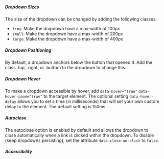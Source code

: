 ##### Dropdown Sizes

The size of the dropdown can be changed by adding the following classes:
- `tiny`: Make the dropdown have a max-width of 100px 
- `small`: Make the dropdown have a max-width of 200px  
- `large`: Make the dropdown have a max-width of 400px 

##### Dropdown Positioning

By default, a dropdown anchors below the button that opened it. Add the class .top, .right, or .bottom to the dropdown to change this.

##### Dropdown Hover

To make a dropdown accessible by hover, add `data-hover="true"` `data-hover-pane="true"` to the target element. The optional setting `data-hover-delay` allows you to set a time (in milliseconds) that will set your own custom delay to the element. The default setting is 150ms.

##### Autoclose

The autoclose option is enabled by default and allows the dropdown to close automatically when a link is clicked within the dropdown. To disable (keep dropdowns persisting), set the attribute `data-close-on-click` to `false`.

##### Accessibility